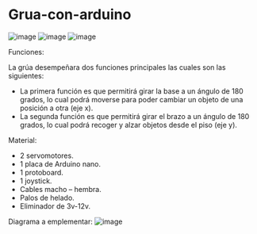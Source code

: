 # Grua-con-arduino

![image](https://github.com/Beny-Gonzalez/Grua-con-arduino/assets/147663667/ff37e9c0-f71a-47a5-8a7d-6510767a3ed6)
![image](https://github.com/Beny-Gonzalez/Grua-con-arduino/assets/147663667/6f29d8aa-a87b-4c6a-97c7-fb4a7a9830d5)
![image](https://github.com/Beny-Gonzalez/Grua-con-arduino/assets/147663667/65029307-07b2-4560-b96d-130e538574c2)


Funciones:

La grúa desempeñara dos funciones principales las cuales son las siguientes: 

- La primera función es que permitirá girar la base a un ángulo de 180 grados, lo cual podrá moverse para poder cambiar un objeto de una posición a otra (eje x). 
- La segunda función es que permitirá girar el brazo a un ángulo de 180 grados, lo cual podrá recoger y alzar objetos desde el piso (eje y).


Material:
- 2 servomotores.
- 1 placa de Arduino nano.
- 1 protoboard.
- 1 joystick.
- Cables macho – hembra.
- Palos de helado.
- Eliminador de 3v-12v.

Diagrama a emplementar:
![image](https://github.com/Beny-Gonzalez/Grua-con-arduino/assets/147663667/c44bb12a-fb90-4dd1-93df-565b83ff6782)
